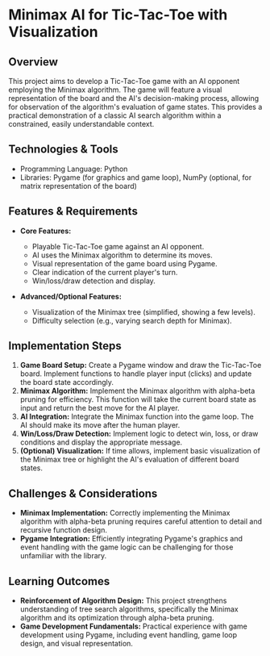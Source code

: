 # Minimax AI for Tic-Tac-Toe with Visualization

## Overview

This project aims to develop a Tic-Tac-Toe game with an AI opponent employing the Minimax algorithm.  The game will feature a visual representation of the board and the AI's decision-making process, allowing for observation of the algorithm's evaluation of game states.  This provides a practical demonstration of a classic AI search algorithm within a constrained, easily understandable context.

## Technologies & Tools

- Programming Language: Python
- Libraries: Pygame (for graphics and game loop), NumPy (optional, for matrix representation of the board)


## Features & Requirements

- **Core Features:**
    -  Playable Tic-Tac-Toe game against an AI opponent.
    -  AI uses the Minimax algorithm to determine its moves.
    -  Visual representation of the game board using Pygame.
    -  Clear indication of the current player's turn.
    -  Win/loss/draw detection and display.

- **Advanced/Optional Features:**
    -  Visualization of the Minimax tree (simplified, showing a few levels).
    -  Difficulty selection (e.g., varying search depth for Minimax).


## Implementation Steps

1. **Game Board Setup:** Create a Pygame window and draw the Tic-Tac-Toe board. Implement functions to handle player input (clicks) and update the board state accordingly.
2. **Minimax Algorithm:** Implement the Minimax algorithm with alpha-beta pruning for efficiency.  This function will take the current board state as input and return the best move for the AI player.
3. **AI Integration:** Integrate the Minimax function into the game loop.  The AI should make its move after the human player.
4. **Win/Loss/Draw Detection:** Implement logic to detect win, loss, or draw conditions and display the appropriate message.
5. **(Optional) Visualization:** If time allows, implement basic visualization of the Minimax tree or highlight the AI's evaluation of different board states.


## Challenges & Considerations

- **Minimax Implementation:**  Correctly implementing the Minimax algorithm with alpha-beta pruning requires careful attention to detail and recursive function design.
- **Pygame Integration:** Efficiently integrating Pygame's graphics and event handling with the game logic can be challenging for those unfamiliar with the library.


## Learning Outcomes

- **Reinforcement of Algorithm Design:**  This project strengthens understanding of tree search algorithms, specifically the Minimax algorithm and its optimization through alpha-beta pruning.
- **Game Development Fundamentals:**  Practical experience with game development using Pygame, including event handling, game loop design, and visual representation.

